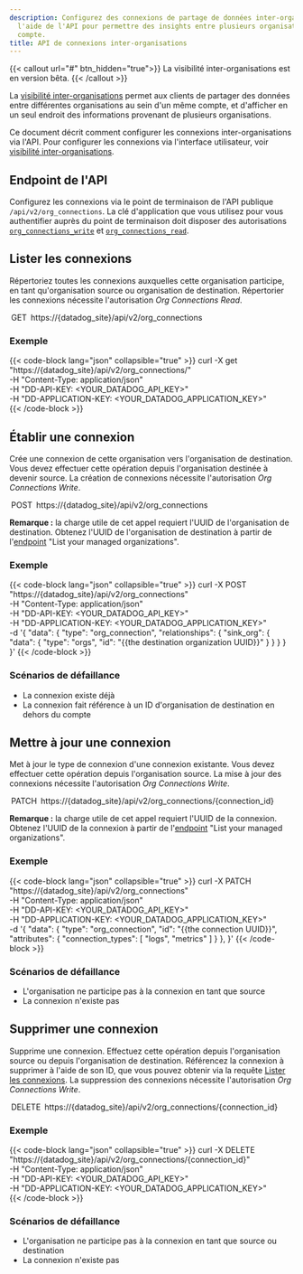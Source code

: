 ```yaml
---
description: Configurez des connexions de partage de données inter-organisations à
  l'aide de l'API pour permettre des insights entre plusieurs organisations de votre
  compte.
title: API de connexions inter-organisations
---
```


{{< callout url="#" btn_hidden="true">}}
  La visibilité inter-organisations est en version bêta.
{{< /callout >}}

La [visibilité inter-organisations][1] permet aux clients de partager des données entre différentes organisations au sein d'un même compte, et d'afficher en un seul endroit des informations provenant de plusieurs organisations.

Ce document décrit comment configurer les connexions inter-organisations via l'API. Pour configurer les connexions via l'interface utilisateur, voir [visibilité inter-organisations][1].

## Endpoint de l'API

Configurez les connexions via le point de terminaison de l'API publique `/api/v2/org_connections`. La clé d'application que vous utilisez pour vous authentifier auprès du point de terminaison doit disposer des autorisations [`org_connections_write`][2] et [`org_connections_read`][2].

## Lister les connexions

Répertoriez toutes les connexions auxquelles cette organisation participe, en tant qu'organisation source ou organisation de destination. Répertorier les connexions nécessite l'autorisation _Org Connections Read_.

<span style="padding:3px" class="font-semibold text-api-get bg-bg-api-get">GET</span>
https://{datadog_site}/api/v2/org_connections

### Exemple
{{< code-block lang="json" collapsible="true" >}}
curl -X get "https://{datadog_site}/api/v2/org_connections/" \
  -H "Content-Type: application/json" \
  -H "DD-API-KEY: <YOUR_DATADOG_API_KEY>" \
  -H "DD-APPLICATION-KEY: <YOUR_DATADOG_APPLICATION_KEY>" \
{{< /code-block >}}

## Établir une connexion

Crée une connexion de cette organisation vers l'organisation de destination. Vous devez effectuer cette opération depuis l'organisation destinée à devenir source. La création de connexions nécessite l'autorisation _Org Connections Write_.

<span style="padding:3px" class="font-semibold text-api-post bg-bg-api-post">POST</span> https://{datadog_site}/api/v2/org_connections

**Remarque :** la charge utile de cet appel requiert l'UUID de l'organisation de destination. Obtenez l'UUID de l'organisation de destination à partir de l'[endpoint][3] "List your managed organizations".

### Exemple
{{< code-block lang="json" collapsible="true" >}}
curl -X POST "https://{datadog_site}/api/v2/org_connections" \
  -H "Content-Type: application/json" \
  -H "DD-API-KEY: <YOUR_DATADOG_API_KEY>" \
  -H "DD-APPLICATION-KEY: <YOUR_DATADOG_APPLICATION_KEY>" \
   -d '{
        "data": {
          "type": "org_connection",
          "relationships": {
              "sink_org": {
                  "data": {
                      "type": "orgs",
                      "id": "{{the destination organization UUID}}"
                  }
              }
          }
      }
  }'
{{< /code-block >}}

### Scénarios de défaillance

- La connexion existe déjà
- La connexion fait référence à un ID d'organisation de destination en dehors du compte

## Mettre à jour une connexion

Met à jour le type de connexion d'une connexion existante. Vous devez effectuer cette opération depuis l'organisation source. La mise à jour des connexions nécessite l'autorisation _Org Connections Write_.

<span style="padding:3px" class="font-semibold text-api-delete bg-bg-api-delete">PATCH</span> https://{datadog_site}/api/v2/org_connections/{connection_id}

**Remarque :** la charge utile de cet appel requiert l'UUID de la connexion. Obtenez l'UUID de la connexion à partir de l'[endpoint][3] "List your managed organizations".

### Exemple
{{< code-block lang="json" collapsible="true" >}}
curl -X PATCH "https://{datadog_site}/api/v2/org_connections" \
  -H "Content-Type: application/json" \
  -H "DD-API-KEY: <YOUR_DATADOG_API_KEY>" \
  -H "DD-APPLICATION-KEY: <YOUR_DATADOG_APPLICATION_KEY>" \
   -d '{
        "data": {
          "type": "org_connection",
          "id": "{{the connection UUID}}",
          "attributes": {
              "connection_types": [
                  "logs",
                  "metrics"
              ]
        }
      },
  }'
{{< /code-block >}}

### Scénarios de défaillance

- L'organisation ne participe pas à la connexion en tant que source
- La connexion n'existe pas

## Supprimer une connexion

Supprime une connexion. Effectuez cette opération depuis l'organisation source ou depuis l'organisation de destination. Référencez la connexion à supprimer à l'aide de son ID, que vous pouvez obtenir via la requête [Lister les connexions](#lister-les-connexions). La suppression des connexions nécessite l'autorisation _Org Connections Write_.

<span style="padding:3px" class="font-semibold text-api-delete bg-bg-api-delete">DELETE</span> https://{datadog_site}/api/v2/org_connections/{connection_id}

### Exemple
{{< code-block lang="json" collapsible="true" >}}
curl -X DELETE "https://{datadog_site}/api/v2/org_connections/{connection_id}" \
  -H "Content-Type: application/json" \
  -H "DD-API-KEY: <YOUR_DATADOG_API_KEY>" \
  -H "DD-APPLICATION-KEY: <YOUR_DATADOG_APPLICATION_KEY>" \
{{< /code-block >}}



### Scénarios de défaillance

- L'organisation ne participe pas à la connexion en tant que source ou destination
- La connexion n'existe pas

[1]: /fr/account_management/org_settings/cross_org_visibility
[2]: /fr/account_management/rbac/permissions/#access-management
[3]: /fr/api/latest/organizations/#list-your-managed-organizations